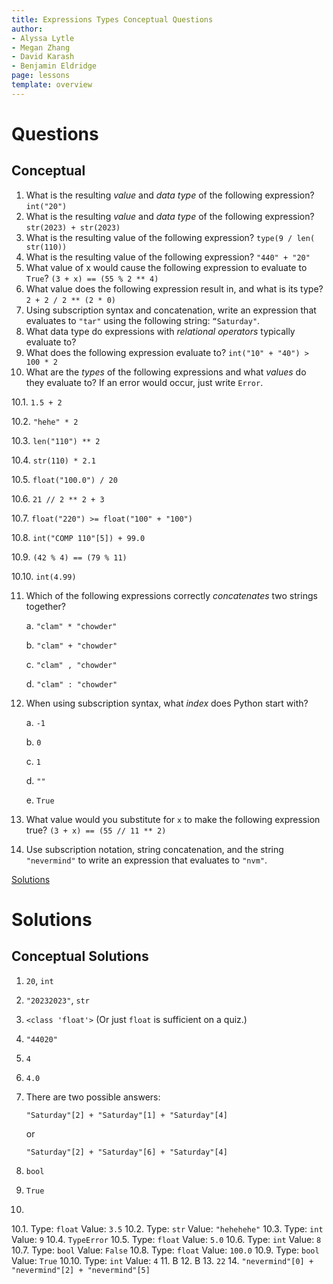 ```yaml
---
title: Expressions Types Conceptual Questions
author:
- Alyssa Lytle
- Megan Zhang
- David Karash
- Benjamin Eldridge
page: lessons
template: overview
---
```


# Questions


## Conceptual

1. What is the resulting *value* and *data type* of the following expression? `int("20")`
2. What is the resulting *value* and *data type* of the following expression? `str(2023) + str(2023)`
3.	What is the resulting value of the following expression?
` type(9 / len( str(110)) `
4. What is the resulting value of the following expression? `"440" + "20"`
5. What value of x would cause the following expression to evaluate to `True`?
` (3 + x) == (55 % 2 ** 4) `
6. What value does the following expression result in, and what is its type? `2 + 2 / 2 ** (2 * 0)`
7.	Using subscription syntax and concatenation, write an expression that evaluates to `"tar"` using the following string: `“Saturday"`.
8.  What data type do expressions with *relational operators* typically evaluate to?
9.  What does the following expression evaluate to? `int("10" + "40") > 100 * 2`
10. What are the *types* of the following expressions and what *values* do they evaluate to? If an error would occur, just write `Error`.

10.1. `1.5 + 2`

10.2. `"hehe" * 2`

10.3. `len("110") ** 2`

10.4. `str(110) * 2.1`

10.5. `float("100.0") / 20`

10.6. `21 // 2 ** 2 + 3`

10.7. `float("220") >= float("100" + "100")`

10.8. `int("COMP 110"[5]) + 99.0`

10.9. `(42 % 4) == (79 % 11)`

10.10. `int(4.99)`

11. Which of the following expressions correctly *concatenates* two strings together?

    a. `"clam" * "chowder"`

    b. `"clam" + "chowder"`

    c. `"clam" , "chowder"`

    d. `"clam" : "chowder"`

12. When using subscription syntax, what *index* does Python start with?

    a. `-1`

    b. `0`

    c. `1`

    d. `""`

    e. `True`

13. What value would you substitute for `x` to make the following expression true? `(3 + x) == (55 // 11 ** 2)`

14. Use subscription notation, string concatenation, and the string `"nevermind"` to write an expression that evaluates to `"nvm"`.

[Solutions](#conceptual-solutions)

# Solutions

## Conceptual Solutions

1. `20`, `int`
2. `"20232023"`, `str`
3. `<class 'float'>` (Or just `float` is sufficient on a quiz.)
4. `"44020"`
5. `4`
6. `4.0`
7. There are two possible answers:
    
    `"Saturday"[2] + "Saturday"[1] + "Saturday"[4]`

    or

    `"Saturday"[2] + "Saturday"[6] + "Saturday"[4]`

8. `bool`
9. `True`
10. 
10.1. Type: `float` Value: `3.5`
10.2. Type: `str` Value: `"hehehehe"`
10.3. Type: `int` Value: `9`
10.4. `TypeError`
10.5. Type: `float` Value: `5.0`
10.6. Type: `int` Value: `8`
10.7. Type: `bool` Value: `False`
10.8. Type: `float` Value: `100.0`
10.9. Type: `bool` Value: `True`
10.10. Type: `int` Value: `4`
11. B
12. B
13. `22`
14. `"nevermind"[0] + "nevermind"[2] + "nevermind"[5]`

